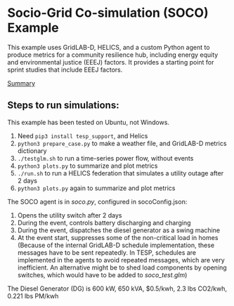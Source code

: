 # Socio-Grid Co-simulation (SOCO) Example

This example uses GridLAB-D, HELICS, and a custom Python agent
to produce metrics for a community resilience hub, including
energy equity and environmental justice (EEEJ) factors. It provides a
starting point for sprint studies that include EEEJ factors.

[Summary](../docs/assets/soco_test.pdf)

## Steps to run simulations:

This example has been tested on Ubuntu, not Windows.

1. Need `pip3 install tesp_support`, and Helics
2. `python3 prepare_case.py` to make a weather file, and GridLAB-D metrics dictionary
3. `./testglm.sh` to run a time-series power flow, without events
4. `python3 plots.py` to summarize and plot metrics
5. `./run.sh` to run a HELICS federation that simulates a utility outage after 2 days
6. `python3 plots.py` again to summarize and plot metrics

The SOCO agent is in *soco.py*, configured in socoConfig.json:

1. Opens the utility switch after 2 days
2. During the event, controls battery discharging and charging
3. During the event, dispatches the diesel generator as a swing machine
4. At the event start, suppresses some of the non-critical load in homes
   (Because of the internal GridLAB-D schedule implementation, these messages
    have to be sent repeatedly. In TESP, schedules are implemented in the agents
    to avoid repeated messages, which are very inefficient. An alternative
    might be to shed load components by opening switches, which would have
    to be added to *soco\_test.glm*)

The Diesel Generator (DG) is 600 kW, 650 kVA, $0.5/kwh, 2.3 lbs CO2/kwh, 0.221 lbs PM/kwh

